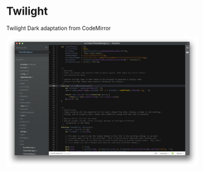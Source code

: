 Twilight
========

Twilight Dark adaptation from CodeMirror

![Twilight ss](https://github.com/brackets-themes/Twilight/raw/master/screenshot.png)
